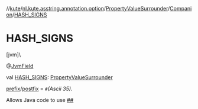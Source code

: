 //[kute](../../../../index.md)/[nl.kute.asstring.annotation.option](../../index.md)/[PropertyValueSurrounder](../index.md)/[Companion](index.md)/[HASH_SIGNS](-h-a-s-h_-s-i-g-n-s.md)

# HASH_SIGNS

[jvm]\

@[JvmField](https://kotlinlang.org/api/latest/jvm/stdlib/kotlin.jvm/-jvm-field/index.html)

val [HASH_SIGNS](-h-a-s-h_-s-i-g-n-s.md): [PropertyValueSurrounder](../index.md)

[prefix](../prefix.md)/[postfix](../postfix.md) = `#`*(Ascii 35)*.

Allows Java code to use [##](../##/index.md)

